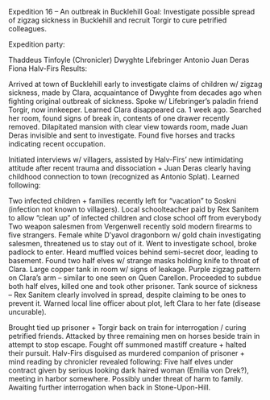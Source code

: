 Expedition 16 – An outbreak in Bucklehill
Goal: Investigate possible spread of zigzag sickness in Bucklehill and recruit Torgir to cure petrified colleagues.

Expedition party:

Thaddeus Tinfoyle (Chronicler)
Dwyghte Lifebringer
Antonio Juan Deras
Fiona Halv-Firs
Results:

Arrived at town of Bucklehill early to investigate claims of children w/ zigzag sickness, made by Clara, acquaintance of Dwyghte from decades ago when fighting original outbreak of sickness. Spoke w/ Lifebringer’s paladin friend Torgir, now innkeeper. Learned Clara disappeared ca. 1 week ago. Searched her room, found signs of break in, contents of one drawer recently removed. Dilapitated mansion with clear view towards room, made Juan Deras invisible and sent to investigate. Found five horses and tracks indicating recent occupation.

Initiated interviews w/ villagers, assisted by Halv-Firs’ new intimidating attitude after recent trauma and dissociation + Juan Deras clearly having childhood connection to town (recognized as Antonio Splat). Learned following:

Two infected children + families recently left for “vacation” to Soskni (infection not known to villagers).
Local schoolteacher paid by Rex Sanitem to allow “clean up” of infected children and close school off from everybody
Two weapon salesmen from Vergenwell recently sold modern firearms to five strangers.
Female white D’yavol dragonborn w/ gold chain investigating salesmen, threatened us to stay out of it.
Went to investigate school, broke padlock to enter. Heard muffled voices behind semi-secret door, leading to basement. Found two half elves w/ strange masks holding knife to throat of Clara. Large copper tank in room w/ signs of leakage. Purple zigzag pattern on Clara’s arm – similar to one seen on Quen Carellon. Proceeded to subdue both half elves, killed one and took other prisoner. Tank source of sickness – Rex Sanitem clearly involved in spread, despite claiming to be ones to prevent it. Warned local line officer about plot, left Clara to her fate (disease uncurable).

Brought tied up prisoner + Torgir back on train for interrogation / curing petrified friends. Attacked by three remaining men on horses beside train in attempt to stop escape. Fought off summoned mastiff creature + halted their pursuit. Halv-Firs disguised as murdered companion of prisoner + mind reading by chronicler revealed following: Five half elves under contract given by serious looking dark haired woman (Emilia von Drek?), meeting in harbor somewhere. Possibly under threat of harm to family. Awaiting further interrogation when back in Stone-Upon-Hill.